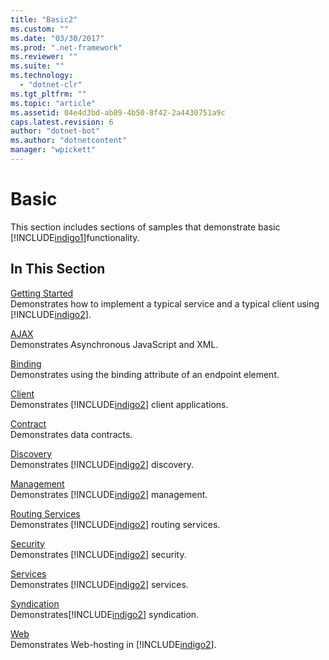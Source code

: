 ```yaml
---
title: "Basic2"
ms.custom: ""
ms.date: "03/30/2017"
ms.prod: ".net-framework"
ms.reviewer: ""
ms.suite: ""
ms.technology: 
  - "dotnet-clr"
ms.tgt_pltfrm: ""
ms.topic: "article"
ms.assetid: 04e4d3bd-ab89-4b50-8f42-2a4430751a9c
caps.latest.revision: 6
author: "dotnet-bot"
ms.author: "dotnetcontent"
manager: "wpickett"
---
```

# Basic
This section includes sections of samples that demonstrate basic [!INCLUDE[indigo1](../../../../includes/indigo1-md.md)]functionality.  
  
## In This Section  
 [Getting Started](../../../../docs/framework/wcf/samples/getting-started-sample.md)  
 Demonstrates how to implement a typical service and a typical client using [!INCLUDE[indigo2](../../../../includes/indigo2-md.md)].  
  
 [AJAX](../../../../docs/framework/wcf/samples/ajax.md)  
 Demonstrates Asynchronous JavaScript and XML.  
  
 [Binding](../../../../docs/framework/wcf/samples/binding.md)  
 Demonstrates using the binding attribute of an endpoint element.  
  
 [Client](../../../../docs/framework/wcf/samples/client.md)  
 Demonstrates [!INCLUDE[indigo2](../../../../includes/indigo2-md.md)] client applications.  
  
 [Contract](../../../../docs/framework/wcf/samples/contract.md)  
 Demonstrates data contracts.  
  
 [Discovery](../../../../docs/framework/wcf/samples/discovery-samples.md)  
 Demonstrates [!INCLUDE[indigo2](../../../../includes/indigo2-md.md)] discovery.  
  
 [Management](../../../../docs/framework/wcf/samples/management.md)  
 Demonstrates [!INCLUDE[indigo2](../../../../includes/indigo2-md.md)] management.  
  
 [Routing Services](../../../../docs/framework/wcf/samples/routing-services.md)  
 Demonstrates [!INCLUDE[indigo2](../../../../includes/indigo2-md.md)] routing services.  
  
 [Security](../../../../docs/framework/wcf/samples/security-in-wcf.md)  
 Demonstrates [!INCLUDE[indigo2](../../../../includes/indigo2-md.md)] security.  
  
 [Services](../../../../docs/framework/wcf/samples/services.md)  
 Demonstrates [!INCLUDE[indigo2](../../../../includes/indigo2-md.md)] services.  
  
 [Syndication](../../../../docs/framework/wcf/samples/syndication.md)  
 Demonstrates[!INCLUDE[indigo2](../../../../includes/indigo2-md.md)] syndication.  
  
 [Web](../../../../docs/framework/wcf/samples/web.md)  
 Demonstrates Web-hosting in [!INCLUDE[indigo2](../../../../includes/indigo2-md.md)].
